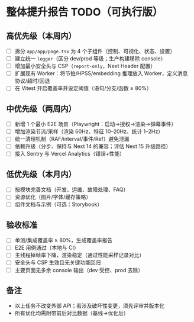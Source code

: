 # 整体提升报告 TODO（可执行版）

## 高优先级（本周内）
- [ ] 拆分 `app/app/page.tsx` 为 4 个子组件（控制、可视化、状态、设置）
- [ ] 建立统一 `logger`（区分 dev/prod 等级；生产构建移除 console）
- [ ] 增加最小安全头与 CSP（`report-only`，Next Header 配置）
- [ ] 扩展现有 Worker：将节拍/HPSS/embedding 推理放入 Worker，定义消息协议/超时/回退
- [ ] 在 Vitest 开启覆盖率并设定阈值（语句/分支/函数 ≥ 80%）

## 中优先级（两周内）
- [ ] 新增 1 个最小 E2E 场景（Playwright：启动→授权→渲染→弹幕事件）
- [ ] 增加渲染节流/采样（渲染 60Hz、特征 10–20Hz、统计 1–2Hz）
- [ ] 统一清理机制（RAF/interval/事件/Ref）避免泄漏
- [ ] 依赖升级（分步、保持与 Next 14 的兼容；评估 Next 15 升级路径）
- [ ] 接入 Sentry 与 Vercel Analytics（错误+性能）

## 低优先级（本月内）
- [ ] 按模块完善文档（开发、运维、故障处理、FAQ）
- [ ] 资源优化（图片/字体/缓存策略）
- [ ] 组件文档与示例（可选：Storybook）

## 验收标准
- [ ] 单测/集成覆盖率 ≥ 80%，生成覆盖率报告
- [ ] E2E 用例通过（本地与 CI）
- [ ] 主线程掉帧率下降，渲染稳定（通过性能采样记录对比）
- [ ] 安全头与 CSP 生效且无关键功能回归
- [ ] 主要页面无多余 console 输出（dev 受控、prod 去除）

## 备注
- 以上任务不改变外部 API；若涉及破坏性变更，须先评审并版本化
- 所有优化均需附带前后对比数据（基线→优化后）


